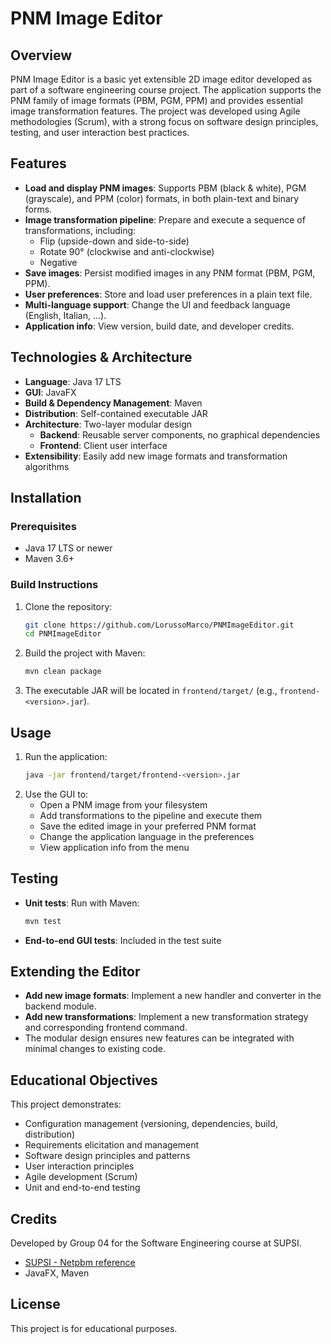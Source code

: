 # PNM Image Editor

## Overview
PNM Image Editor is a basic yet extensible 2D image editor developed as part of a software engineering course project. The application supports the PNM family of image formats (PBM, PGM, PPM) and provides essential image transformation features. The project was developed using Agile methodologies (Scrum), with a strong focus on software design principles, testing, and user interaction best practices.

## Features
- **Load and display PNM images**: Supports PBM (black & white), PGM (grayscale), and PPM (color) formats, in both plain-text and binary forms.
- **Image transformation pipeline**: Prepare and execute a sequence of transformations, including:
  - Flip (upside-down and side-to-side)
  - Rotate 90° (clockwise and anti-clockwise)
  - Negative
- **Save images**: Persist modified images in any PNM format (PBM, PGM, PPM).
- **User preferences**: Store and load user preferences in a plain text file.
- **Multi-language support**: Change the UI and feedback language (English, Italian, ...).
- **Application info**: View version, build date, and developer credits.

## Technologies & Architecture
- **Language**: Java 17 LTS
- **GUI**: JavaFX
- **Build & Dependency Management**: Maven
- **Distribution**: Self-contained executable JAR
- **Architecture**: Two-layer modular design
  - **Backend**: Reusable server components, no graphical dependencies
  - **Frontend**: Client user interface
- **Extensibility**: Easily add new image formats and transformation algorithms

## Installation
### Prerequisites
- Java 17 LTS or newer
- Maven 3.6+

### Build Instructions
1. Clone the repository:
   ```sh
   git clone https://github.com/LorussoMarco/PNMImageEditor.git
   cd PNMImageEditor
   ```
2. Build the project with Maven:
   ```sh
   mvn clean package
   ```
3. The executable JAR will be located in `frontend/target/` (e.g., `frontend-<version>.jar`).

## Usage
1. Run the application:
   ```sh
   java -jar frontend/target/frontend-<version>.jar
   ```
2. Use the GUI to:
   - Open a PNM image from your filesystem
   - Add transformations to the pipeline and execute them
   - Save the edited image in your preferred PNM format
   - Change the application language in the preferences
   - View application info from the menu

## Testing
- **Unit tests**: Run with Maven:
  ```sh
  mvn test
  ```
- **End-to-end GUI tests**: Included in the test suite

## Extending the Editor
- **Add new image formats**: Implement a new handler and converter in the backend module.
- **Add new transformations**: Implement a new transformation strategy and corresponding frontend command.
- The modular design ensures new features can be integrated with minimal changes to existing code.

## Educational Objectives
This project demonstrates:
- Configuration management (versioning, dependencies, build, distribution)
- Requirements elicitation and management
- Software design principles and patterns
- User interaction principles
- Agile development (Scrum)
- Unit and end-to-end testing

## Credits
Developed by Group 04 for the Software Engineering course at SUPSI.

- [SUPSI - Netpbm reference](https://en.wikipedia.org/wiki/Netpbm)
- JavaFX, Maven

## License
This project is for educational purposes.
